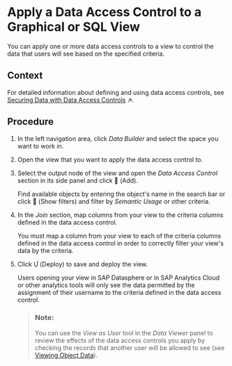 <!-- loio8f79fc80d6134a89a03837a205d340cd -->

<link rel="stylesheet" type="text/css" href="css/sap-icons.css"/>

# Apply a Data Access Control to a Graphical or SQL View

You can apply one or more data access controls to a view to control the data that users will see based on the specified criteria.



<a name="loio8f79fc80d6134a89a03837a205d340cd__context_hyk_1rd_2sb"/>

## Context

For detailed information about defining and using data access controls, see [Securing Data with Data Access Controls](https://help.sap.com/viewer/9f36ca35bc6145e4acdef6b4d852d560/DEV_CURRENT/en-US/a032e51c730147c7a1fcac125b4cfe14.html "Users with a space administrator role can create data access controls to allow modelers to apply row-level security to Data Builder and Business Builder objects. Once a data access control is applied to an object, any user viewing its data either directly or via an object using it as a source, will see only those records they are authorized to view, based on the specified criteria.") :arrow_upper_right:.



## Procedure

1.  In the left navigation area, click *Data Builder* and select the space you want to work in.

2.  Open the view that you want to apply the data access control to.

3.  Select the output node of the view and open the *Data Access Control* section in its side panel and click <span class="FPA-icons-V3"></span> \(Add\).

    Find available objects by entering the object's name in the search bar or click <span class="FPA-icons-V3"></span> \(Show filters\) and filter by *Semantic Usage* or other criteria.  

4.  In the *Join* section, map columns from your view to the criteria columns defined in the data access control.

    You must map a column from your view to each of the criteria columns defined in the data access control in order to correctly filter your view's data by the criteria.

5.  Click <span class="SAP-icons-V5"></span> \(Deploy\) to save and deploy the view.

    Users opening your view in SAP Datasphere or in SAP Analytics Cloud or other analytics tools will only see the data permitted by the assignment of their username to the criteria defined in the data access control.

    > ### Note:  
    > You can use the *View as User* tool in the *Data Viewer* panel to review the effects of the data access controls you apply by checking the records that another user will be allowed to see \(see [Viewing Object Data](viewing-object-data-b338e4a.md)\).


